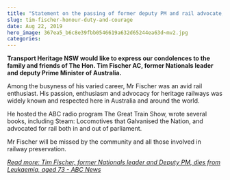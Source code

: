 ```yaml
---
title: "Statement on the passing of former deputy PM and rail advocate, Tim Fischer AC"
slug: tim-fischer-honour-duty-and-courage
date: Aug 22, 2019
hero_image: 367ea5_b6c8e39fbb0546619a632d65244ea63d~mv2.jpg
categories:
---
```



**Transport Heritage NSW would like to express our condolences to the family and friends of The Hon. Tim Fischer AC, former Nationals leader and deputy Prime Minister of Australia.**

Among the busyness of his varied career, Mr Fischer was an avid rail enthusiast. His passion, enthusiasm and advocacy for heritage railways was widely known and respected here in Australia and around the world.

He hosted the ABC radio program The Great Train Show, wrote several books, including Steam: Locomotives that Galvanised the Nation, and advocated for rail both in and out of parliament.

Mr Fischer will be missed by the community and all those involved in railway preservation.

[*Read more: Tim Fischer, former Nationals leader and Deputy PM, dies from Leukaemia, aged 73 - ABC News*](https://www.abc.net.au/news/2019-08-22/tim-fischer-dies-from-leukaemia/10448110)
